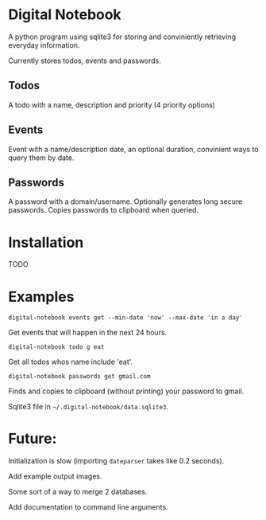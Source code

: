 # Digital Notebook
A python program using sqlite3 for storing and conviniently retrieving everyday information.

Currently stores todos, events and passwords.

## Todos
A todo with a name, description and priority (4 priority options)

## Events
Event with a name/description date, an optional duration, convinient ways to query them by date.

## Passwords

A password with a domain/username. Optionally generates long secure passwords. Copies passwords to clipboard when queried.


# Installation
TODO

# Examples

`digital-notebook events get --min-date 'now' --max-date 'in a day'`

Get events that will happen in the next 24 hours.

`digital-notebook todo g eat`

Get all todos whos name include 'eat'.

`digital-notebook passwords get gmail.com`

Finds and copies to clipboard (without printing) your password to gmail.

Sqlite3 file in `~/.digital-notebook/data.sqlite3`.

# Future:
Initialization is slow (importing `dateparser` takes like 0.2 seconds).

Add example output images.

Some sort of a way to merge 2 databases.

Add documentation to command line arguments.
